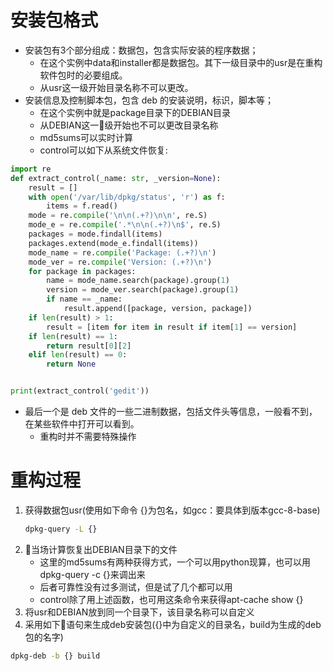 # 安装包格式
- 安装包有3个部分组成：数据包，包含实际安装的程序数据；
    - 在这个实例中data和installer都是数据包。其下一级目录中的usr是在重构软件包时的必要组成。
    - 从usr这一级开始目录名称不可以更改。
- 安装信息及控制脚本包，包含 deb 的安装说明，标识，脚本等；
    - 在这个实例中就是package目录下的DEBIAN目录
    - 从DEBIAN这一级开始也不可以更改目录名称
    - md5sums可以实时计算
    - control可以如下从系统文件恢复:

```python
import re
def extract_control(_name: str, _version=None):
    result = []
    with open('/var/lib/dpkg/status', 'r') as f:
        items = f.read()
    mode = re.compile('\n\n(.+?)\n\n', re.S)
    mode_e = re.compile('.*\n\n(.+?)\n$', re.S)
    packages = mode.findall(items)
    packages.extend(mode_e.findall(items))
    mode_name = re.compile('Package: (.+?)\n')
    mode_ver = re.compile('Version: (.+?)\n')
    for package in packages:
        name = mode_name.search(package).group(1)
        version = mode_ver.search(package).group(1)
        if name == _name:
            result.append([package, version, package])
    if len(result) > 1:
        result = [item for item in result if item[1] == version]
    if len(result) == 1:
        return result[0][2]
    elif len(result) == 0:
        return None


print(extract_control('gedit'))
```

- 最后一个是 deb 文件的一些二进制数据，包括文件头等信息，一般看不到，在某些软件中打开可以看到。
    - 重构时并不需要特殊操作
# 重构过程
1. 获得数据包usr(使用如下命令   {}为包名，如gcc：要具体到版本gcc-8-base)
    ```bash
    dpkg-query -L {}
    ```
2. 当场计算恢复出DEBIAN目录下的文件
    - 这里的md5sums有两种获得方式，一个可以用python现算，也可以用dpkg-query -c {}来调出来
    - 后者可靠性没有过多测试，但是试了几个都可以用
    - control除了用上述函数，也可用这条命令来获得apt-cache show {}
3. 将usr和DEBIAN放到同一个目录下，该目录名称可以自定义
4. 采用如下语句来生成deb安装包({}中为自定义的目录名，build为生成的deb包的名字)
```bash
dpkg-deb -b {} build
```